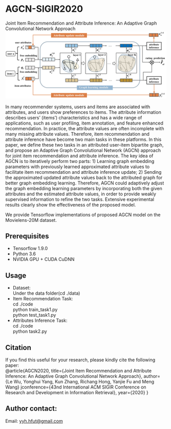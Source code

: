 # AGCN-SIGIR2020
Joint Item Recommendation and Attribute Inference: An Adaptive Graph Convolutional Network Approach 
![](https://github.com/yimutianyang/AGCN/blob/master/figure/framework.png)

In many recommender systems, users and items are associated with attributes, and users show preferences to items. The attribute information describes users’ (items’) characteristics and has a wide range of applications, such as user profiling, item annotation, and feature enhanced recommendation. In practice, the attribute values are often incomplete with many missing attribute values. Therefore, item recommendation and attribute inference have become two main tasks in these platforms. In this paper, we define these two tasks in an attributed user-item bipartite graph, and propose an Adaptive Graph Convolutional Network (AGCN) approach for joint item recommendation and attribute inference. The key idea of AGCN is to iteratively perform two parts: 1) Learning graph embedding parameters with previously learned approximated attribute values to facilitate item recommendation and attribute inference update; 2) Sending the approximated updated attribute values back to the attributed graph for better graph embedding learning. Therefore, AGCN could adaptively adjust the graph embedding learning parameters by incorporating both the given attributes and the estimated attribute values, in order to provide weakly supervised information to refine the two tasks. Extensive experimental results clearly show the effectiveness of the proposed model.

We provide Tensorflow implementations of proposed AGCN model on the Movielens-20M dataset.

Prerequisites
-------------
* Tensorflow 1.9.0
* Python 3.6
* NVIDIA GPU + CUDA CuDNN

Usage
-----
* Dataset:<br>
Under the data folder(cd ./data)
* Item Recommendation Task:<br>
cd ./code<br>
python train_task1.py<br>
python test_task1.py<br>
* Attributes Inference Task:<br>
cd ./code<br>
python task2.py<br>

Citation
--------
If you find this useful for your research, please kindly cite the following paper:<br>
@article{AGCN2020,
  title={Joint Item Recommendation and Attribute Inference: An Adaptive Graph Convolutional Network Approach},
  author={Le Wu, Yonghui Yang, Kun Zhang, Richang Hong, Yanjie Fu and Meng Wang}
  jconference={43nd International ACM SIGIR Conference on Research and Development in Information Retrieval},
  year={2020}
}

Author contact:
--------------
Email: yyh.hfut@gmail.com



